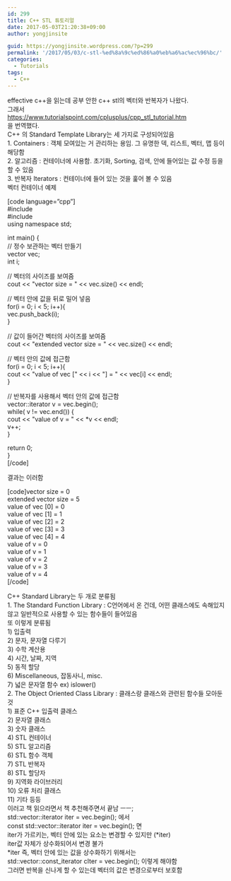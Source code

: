 ```yaml
---
id: 299
title: C++ STL 튜토리얼
date: 2017-05-03T21:20:38+09:00
author: yongjinsite

guid: https://yongjinsite.wordpress.com/?p=299
permalink: '/2017/05/03/c-stl-%ed%8a%9c%ed%86%a0%eb%a6%ac%ec%96%bc/'
categories:
  - Tutorials
tags:
  - C++
---
```

<div>
  effective c++을 읽는데 공부 안한 c++ stl의 벡터와 반복자가 나왔다.
</div>

<div>
</div>

<div>
  그래서
</div>

<div>
  <a href="https://www.tutorialspoint.com/cplusplus/cpp_stl_tutorial.htm">https://www.tutorialspoint.com/cplusplus/cpp_stl_tutorial.htm</a>
</div>

<div>
  을 번역했다.
</div>

<div>
</div>

<div>
  C++ 의 Standard Template Library는 세 가지로 구성되어있음
</div>

<div>
</div>

<div>
  1. Containers : 객체 모여있는 거 관리하는 용임. 그 유명한 덱, 리스트, 벡터, 맵 등이 해당함
</div>

<div>
  2. 알고리즘 : 컨테이너에 사용함. 초기화, Sorting, 검색, 안에 들어있는 값 수정 등을 할 수 있음
</div>

<div>
  3. 반복자 Iterators : 컨테이너에 들어 있는 것을 훑어 볼 수 있음
</div>

<div>
</div>

<div>
  벡터 컨테이너 예제
</div>

<div>
</div>

<div>
  <p>
    [code language=&#8221;cpp&#8221;]<br /> #include <iostream><br /> #include <vector><br /> using namespace std;
  </p>
  
  <p>
    int main() {<br /> // 정수 보관하는 벡터 만들기<br /> vector vec;<br /> int i;
  </p>
  
  <p>
    // 벡터의 사이즈를 보여줌<br /> cout << "vector size = " << vec.size() << endl;
  </p>
  
  <p>
    // 벡터 안에 값을 뒤로 밀어 넣음<br /> for(i = 0; i < 5; i++){<br /> vec.push_back(i);<br /> }
  </p>
  
  <p>
    // 값이 들어간 벡터의 사이즈를 보여줌<br /> cout << "extended vector size = " << vec.size() << endl;
  </p>
  
  <p>
    // 벡터 안의 값에 접근함<br /> for(i = 0; i < 5; i++){<br /> cout << "value of vec [" << i << "] = " << vec[i] << endl;<br /> }
  </p>
  
  <p>
    // 반복자를 사용해서 벡터 안의 값에 접근함<br /> vector::iterator v = vec.begin();<br /> while( v != vec.end()) {<br /> cout << "value of v = " << *v << endl;<br /> v++;<br /> }
  </p>
  
  <p>
    return 0;<br /> }<br /> [/code]
  </p>
  
  <div>
  </div>
  
  <div>
    결과는 이러함
  </div>
  
  <div>
    <p>
      [code]vector size = 0<br /> extended vector size = 5<br /> value of vec [0] = 0<br /> value of vec [1] = 1<br /> value of vec [2] = 2<br /> value of vec [3] = 3<br /> value of vec [4] = 4<br /> value of v = 0<br /> value of v = 1<br /> value of v = 2<br /> value of v = 3<br /> value of v = 4<br /> [/code]
    </p>
  </div>
</div>

<div>
  C++ Standard Library는 두 개로 분류됨
</div>

<div>
</div>

<div>
  1. The Standard Function Library : C언어에서 온 건데, 어떤 클래스에도 속해있지 않고 일반적으로 사용할 수 있는 함수들이 들어있음
</div>

<div>
</div>

<div>
  또 이렇게 분류됨
</div>

<div>
  1) 입출력
</div>

<div>
  2) 문자, 문자열 다루기
</div>

<div>
  3) 수학 계산용
</div>

<div>
  4) 시간, 날짜, 지역
</div>

<div>
  5) 동적 할당
</div>

<div>
  6) Miscellaneous, 잡동사니, misc.
</div>

<div>
  7) 넓은 문자열 함수 ex) islower()
</div>

<div>
</div>

<div>
  2. The Object Oriented Class Library : 클래스랑 클래스와 관련된 함수들 모아둔 것
</div>

<div>
</div>

<div>
  1) 표준 C++ 입출력 클래스
</div>

<div>
  2) 문자열 클래스
</div>

<div>
  3) 숫자 클래스
</div>

<div>
  4) STL 컨테이너
</div>

<div>
  5) STL 알고리즘
</div>

<div>
  6) STL 함수 객체
</div>

<div>
  7) STL 반복자
</div>

<div>
  8) STL 할당자
</div>

<div>
  9) 지역화 라이브러리
</div>

<div>
  10) 오류 처리 클래스
</div>

<div>
  11) 기타 등등
</div>

<div>
</div>

<div>
  이러고 책 읽으라면서 책 추천해주면서 끝남 ㅡㅡ;
</div>

<div>
</div>

<div>
  std::vector<int>::iterator iter = vec.begin(); 에서
</div>

<div>
</div>

<div>
</div>

<div>
  const std::vector<int>::iterator iter = vec.begin(); 면
</div>

<div>
  iter가 가르키는, 벡터 안에 있는 요소는 변경할 수 있지만 (*iter)
</div>

<div>
  iter값 자체가 상수화되어서 변경 불가
</div>

<div>
</div>

<div>
  *iter 즉, 벡터 안에 있는 값을 상수화하기 위해서는
</div>

<div>
  std::vector<int>::const_iterator cIter = vec.begin(); 이렇게 해야함
</div>

<div>
</div>

<div>
  그러면 반복을 신나게 할 수 있는데 벡터의 값은 변경으로부터 보호함
</div>

<div>
</div>

<div>
</div>

<div>
</div>